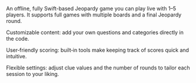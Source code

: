An offline, fully Swift-based Jeopardy game you can play live with 1–5 players. It supports full games with multiple boards and a final Jeopardy round.

Customizable content: add your own questions and categories directly in the code.

User‑friendly scoring: built‑in tools make keeping track of scores quick and intuitive.

Flexible settings: adjust clue values and the number of rounds to tailor each session to your liking.
